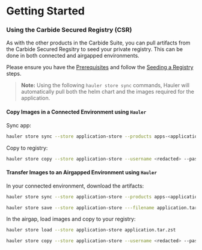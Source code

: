 # Getting Started

### Using the Carbide Secured Registry (CSR)

As with the other products in the Carbide Suite, you can pull artifacts from the Carbide Secured Regsitry to seed your private registry. This can be done in both connected and airgapped environments. 

Please ensure you have the [Prerequisites](/docs/registry-docs/prereqs.md) and follow the [Seeding a Registry](/docs/registry-docs/copying-images.md) steps.

> **Note:** Using the following `hauler store sync` commands, Hauler will automatically pull both the helm chart and the images required for the application. 

#### Copy Images in a Connected Environment using `Hauler`

Sync app:

```bash
hauler store sync --store application-store --products apps-<application-name>=0.28.1 --key carbide-key.pub --platform <platform/arch>
```

Copy to registry:

```bash
hauler store copy --store application-store --username <redacted> --password <redacted> registry://<registry-url>
```

#### Transfer Images to an Airgapped Environment using `Hauler`

In your connected environment, download the artifacts:

```bash
hauler store sync --store application-store --products apps-<application-name>=0.28.1 --key carbide-key.pub --platform <platform/arch>

hauler store save --store application-store ---filename application.tar.zst
```

In the airgap, load images and copy to your registry:

```bash
hauler store load --store application-store application.tar.zst

hauler store copy --store application-store --username <redacted> --password <redacted> registry://<registry-url>
```
